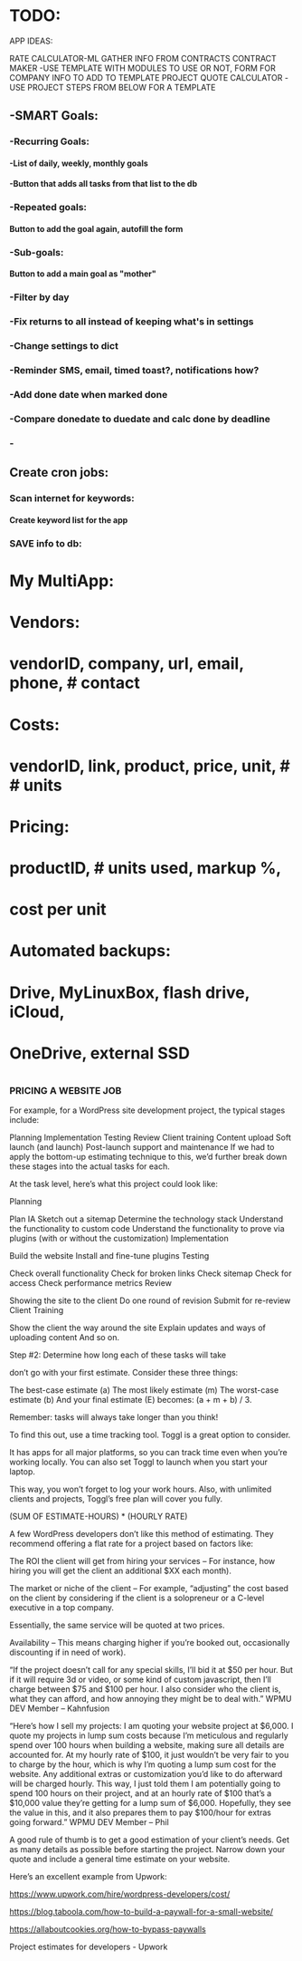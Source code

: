 # TODO:



APP IDEAS: 

RATE CALCULATOR-ML GATHER INFO FROM CONTRACTS
CONTRACT MAKER
    -USE TEMPLATE WITH MODULES TO USE OR NOT, FORM FOR COMPANY INFO TO ADD TO TEMPLATE
PROJECT QUOTE CALCULATOR
    -USE PROJECT STEPS FROM BELOW FOR A TEMPLATE


##   -SMART Goals:
###   -Recurring Goals:
####       -List of daily, weekly, monthly goals
####       -Button that adds all tasks from that list to the db
###   -Repeated goals:
####       Button to add the goal again, autofill the form
###   -Sub-goals:
####       Button to add a main goal as "mother"
###   -Filter by day
###   -Fix returns to all instead of keeping what's in settings
###   -Change settings to dict
###   -Reminder SMS, email, timed toast?, notifications how?
###   -Add done date when marked done
###   -Compare donedate to duedate and calc done by deadline
###   - 
###       

##   Create cron jobs:

###       Scan internet for keywords:
####           Create keyword list for the app
###       SAVE info to db:
#               My MultiApp:
#                   Vendors:
#                       vendorID, company, url, email, phone, #                       contact
#                   Costs:
#                       vendorID, link, product, price, unit, #                       # units
#                   Pricing:
#                       productID, # units used, markup %, 
#                       cost per unit 

#       Automated backups: 
#           Drive, MyLinuxBox, flash drive, iCloud, 
#           OneDrive, external SSD
# 


### PRICING A WEBSITE JOB

For example, for a WordPress site development project, the typical stages include:

Planning
Implementation
Testing
Review
Client training
Content upload
Soft launch (and launch)
Post-launch support and maintenance
If we had to apply the bottom-up estimating technique to this, we’d further break down these stages into the actual tasks for each.

At the task level, here’s what this project could look like:

Planning

Plan IA
Sketch out a sitemap
Determine the technology stack
Understand the functionality to custom code
Understand the functionality to prove via plugins (with or without the customization)
Implementation

Build the website
Install and fine-tune plugins
Testing

Check overall functionality
Check for broken links
Check sitemap
Check for access
Check performance metrics
Review

Showing the site to the client
Do one round of revision
Submit for re-review
Client Training

Show the client the way around the site
Explain updates and ways of uploading content
And so on.

Step #2: Determine how long each of these tasks will take

don’t go with your first estimate. Consider these three things:

The best-case estimate (a)
The most likely estimate (m)
The worst-case estimate (b)
And your final estimate (E) becomes: (a + m + b) / 3.

Remember: tasks will always take longer than you think!

To find this out, use a time tracking tool. Toggl is a great option to consider.

It has apps for all major platforms, so you can track time even when you’re working locally. You can also set Toggl to launch when you start your laptop.

This way, you won’t forget to log your work hours. Also, with unlimited clients and projects, Toggl’s free plan will cover you fully.

(SUM OF ESTIMATE-HOURS) * (HOURLY RATE)


A few WordPress developers don’t like this method of estimating. They recommend offering a flat rate for a project based on factors like:

The ROI the client will get from hiring your services – For instance, how hiring you will get the client an additional $XX each month).

The market or niche of the client – For example, “adjusting” the cost based on the client by considering if the client is a solopreneur or a C-level executive in a top company. 

Essentially, the same service will be quoted at two prices.


Availability – This means charging higher if you’re booked out, occasionally discounting if in need of work).


“If the project doesn’t call for any special skills, I’ll bid it at $50 per hour. But if it will require 3d or video, or some kind of custom javascript, then I’ll charge between $75 and $100 per hour. I also consider who the client is, what they can afford, and how annoying they might be to deal with.” WPMU DEV Member – Kahnfusion

“Here’s how I sell my projects: I am quoting your website project at $6,000. I quote my projects in lump sum costs because I’m meticulous and regularly spend over 100 hours when building a website, making sure all details are accounted for. At my hourly rate of $100, it just wouldn’t be very fair to you to charge by the hour, which is why I’m quoting a lump sum cost for the website. Any additional extras or customization you’d like to do afterward will be charged hourly. This way, I just told them I am potentially going to spend 100 hours on their project, and at an hourly rate of $100 that’s a $10,000 value they’re getting for a lump sum of $6,000. Hopefully, they see the value in this, and it also prepares them to pay $100/hour for extras going forward.” WPMU DEV Member – Phil

A good rule of thumb is to get a good estimation of your client’s needs. Get as many details as possible before starting the project. Narrow down your quote and include a general time estimate on your website.

Here’s an excellent example from Upwork:

https://www.upwork.com/hire/wordpress-developers/cost/

https://blog.taboola.com/how-to-build-a-paywall-for-a-small-website/

https://allaboutcookies.org/how-to-bypass-paywalls



Project estimates for developers - Upwork

###

